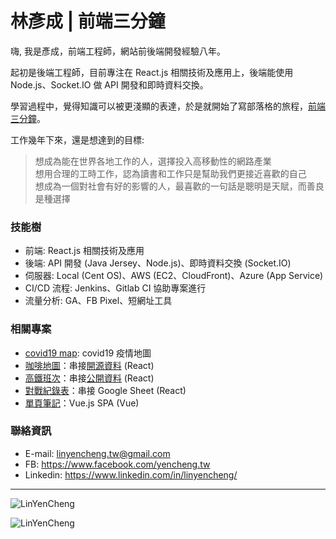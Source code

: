 <!--
**LinYenCheng/LinYenCheng** is a ✨ _special_ ✨ repository because its `README.md` (this file) appears on your GitHub profile.

Here are some ideas to get you started:

- 🔭 I’m currently working on ...
- 🌱 I’m currently learning ...
- 👯 I’m looking to collaborate on ...
- 🤔 I’m looking for help with ...
- 💬 Ask me about ...
- 📫 How to reach me: ...
- 😄 Pronouns: ...
- ⚡ Fun fact: ...
-->

# 林彥成 | 前端三分鐘

嗨, 我是彥成，前端工程師，網站前後端開發經驗八年。

起初是後端工程師，目前專注在 React.js 相關技術及應用上，後端能使用 Node.js、Socket.IO 做 API 開發和即時資料交換。

學習過程中，覺得知識可以被更淺顯的表達，於是就開始了寫部落格的旅程，[前端三分鐘](https://linyencheng.github.io/?utm_source=github&utm_medium=readme&utm_campaign=github_profile)。

工作幾年下來，還是想達到的目標:

> 想成為能在世界各地工作的人，選擇投入高移動性的網路產業 <br>
> 想用合理的工時工作，認為讀書和工作只是幫助我們更接近喜歡的自己 <br>
> 想成為一個對社會有好的影響的人，最喜歡的一句話是聰明是天賦，而善良是種選擇

### 技能樹

- 前端: React.js 相關技術及應用
- 後端: API 開發 (Java Jersey、Node.js)、即時資料交換 (Socket.IO)
- 伺服器: Local (Cent OS)、AWS (EC2、CloudFront)、Azure (App Service)
- CI/CD 流程: Jenkins、Gitlab CI 協助專案進行
- 流量分析: GA、FB Pixel、短網址工具

### 相關專案

- [covid19 map][covid19 map]: covid19 疫情地圖
- [咖啡地圖][coffee map]：串接[開源資料][cafenomad] (React)
- [高鐵班次][thsr]：串接[公開資料](https://ptx.transportdata.tw/MOTC/Swagger/#/THSRApi) (React)
- [對戰紀錄表][pokemon competition]：串接 Google Sheet (React)
- [單頁筆記][vue js note]：Vue.js SPA (Vue)

### 聯絡資訊

- E-mail: linyencheng.tw@gmail.com
- FB: https://www.facebook.com/yencheng.tw
- Linkedin: https://www.linkedin.com/in/linyencheng/

---

<div>
  <p>
    <img align="center" src="https://github-readme-stats.vercel.app/api?username=LinYenCheng&show_icons=true&locale=en&exclude_repo=linyencheng.github.io" alt="LinYenCheng" />
  <p>
    <img align="left" src="https://github-readme-stats.vercel.app/api/top-langs?username=LinYenCheng&show_icons=true&locale=en&layout=compact&exclude_repo=linyencheng.github.io"  alt="LinYenCheng" />
  </p>
</div>

[google marketing]: https://goo.gl/wfyrkV
[online classroom]: https://onlineclassroomdaily.liangshishu.com
[lucky draw]: https://luckydraw.liangshishu.com/
[friendly hotel]: https://ourhotel.azurewebsites.net/
[friendly hotel registration system]: https://ourcitylovewebapps.azurewebsites.net/hotelapp/
[web gis sdk]: http://map.polstargps.com/polnavMapAPI/
[web gis]: http://map.polstargps.com/demo/
[saipa website]: http://saipa.polstargps.com/
[kia website]: http://kia.polstargps.com/
[hyundai website]: http://hyundai.polstargps.com
[medicare]: https://www.health.ntpc.gov.tw/medi
[wisdom bank]: https://wisdombank.liangshishu.com/
[literati cafe]: https://literaticafe.liangshishu.com/
[hiring]: https://hiring.liangshishu.com/
[cafe shift]: https://cafeshiftarrangement.liangshishu.com
[thsr]: https://linyencheng.github.io/thsr-app
[vue js note]: https://linyencheng.github.io/vue-note
[coffee map]: https://linyencheng.github.io/coffee-map
[pokemon competition]: https://linyencheng.github.io/pokemon-competition
[cafenomad]: https://cafenomad.tw/developers/docs/v1.2
[covid19 map]: https://linyencheng.github.io/virus-and-where-to-find-them/
